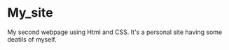 # My_site

My second webpage using Html and CSS. It's a personal site having some deatils of myself.
